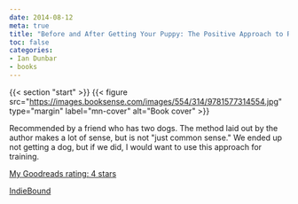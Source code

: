 ```yaml
---
date: 2014-08-12
meta: true
title: "Before and After Getting Your Puppy: The Positive Approach to Raising a Happy, Healthy, and Well-Behaved Dog"
toc: false
categories:
- Ian Dunbar
- books
---
```


{{< section "start" >}}
{{< figure src="https://images.booksense.com/images/554/314/9781577314554.jpg" type="margin" label="mn-cover" alt="Book cover" >}}

Recommended by a friend who has two dogs. The method laid out by the author makes a lot of sense, but is not "just common sense." We ended up not getting a dog, but if we did, I would want to use this approach for training.

[My Goodreads rating: 4 stars](https://www.goodreads.com/review/show/1017870447)  

[IndieBound](https://www.indiebound.org/book/9781577314554)
